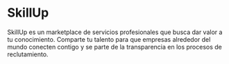 # SkillUp
SkillUp es un marketplace de servicios profesionales que busca dar valor a tu conocimiento. Comparte tu talento para que empresas alrededor del mundo conecten contigo y se parte de la transparencia en los procesos de reclutamiento. 

